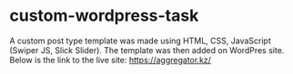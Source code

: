 # custom-wordpress-task
A custom post type template was made using HTML, CSS, JavaScript (Swiper JS, Slick Slider). The template was then added on WordPres site. Below is the link to the live site: https://aggregator.kz/
